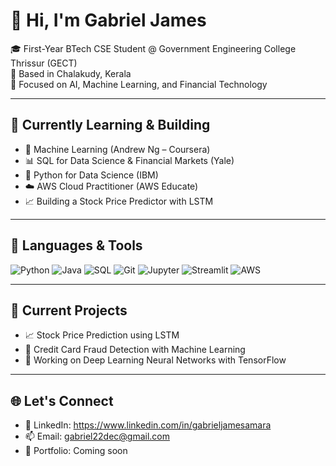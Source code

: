 # 👋 Hi, I'm Gabriel James

🎓 First-Year BTech CSE Student @ Government Engineering College Thrissur (GECT)  
📍 Based in Chalakudy, Kerala  
🎯 Focused on AI, Machine Learning, and Financial Technology

---

## 🌱 Currently Learning & Building

- 🤖 Machine Learning (Andrew Ng – Coursera)
- 📊 SQL for Data Science & Financial Markets (Yale)
- 🧠 Python for Data Science (IBM)
- ☁️ AWS Cloud Practitioner (AWS Educate)
- 📈 Building a Stock Price Predictor with LSTM

---

## 🧰 Languages & Tools

![Python](https://img.shields.io/badge/Python-3776AB?style=for-the-badge&logo=python&logoColor=white)
![Java](https://img.shields.io/badge/Java-ED8B00?style=for-the-badge&logo=openjdk&logoColor=white)
![SQL](https://img.shields.io/badge/SQL-4479A1?style=for-the-badge&logo=sqlite&logoColor=white)
![Git](https://img.shields.io/badge/Git-F05032?style=for-the-badge&logo=git&logoColor=white)
![Jupyter](https://img.shields.io/badge/Jupyter-F37626?style=for-the-badge&logo=jupyter&logoColor=white)
![Streamlit](https://img.shields.io/badge/Streamlit-FF4B4B?style=for-the-badge&logo=streamlit&logoColor=white)
![AWS](https://img.shields.io/badge/AWS-232F3E?style=for-the-badge&logo=amazon-aws&logoColor=white)

---

## 📌 Current Projects

- 📈 Stock Price Prediction using LSTM
- 🧠 Credit Card Fraud Detection with Machine Learning
- 🧪 Working on Deep Learning Neural Networks with TensorFlow

---

## 🌐 Let's Connect

- 🔗 LinkedIn: https://www.linkedin.com/in/gabrieljamesamara  
- 📫 Email: gabriel22dec@gmail.com  
- 🧠 Portfolio: Coming soon

<!---
gabsgj/gabsgj is a ✨ special ✨ repository because its `README.md` (this file) appears on your GitHub profile.
You can click the Preview link to take a look at your changes.
--->
